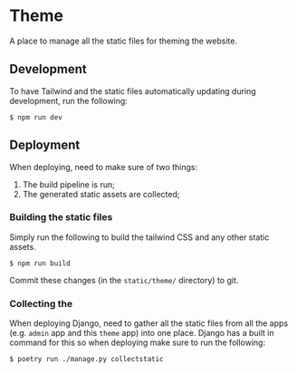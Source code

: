 # Theme

A place to manage all the static files for theming the website.

## Development

To have Tailwind and the static files automatically updating during development, run the following:

```shell
$ npm run dev
```

## Deployment

When deploying, need to make sure of two things:

1. The build pipeline is run;
1. The generated static assets are collected;

### Building the static files

Simply run the following to build the tailwind CSS and any other static assets.

```shell
$ npm run build
```

Commit these changes (in the `static/theme/` directory) to git.

### Collecting the

When deploying Django, need to gather all the static files from all the apps (e.g. `admin` app and this `theme` app) into one place. Django has a built in command for this so when deploying make sure to run the following:

```shell
$ poetry run ./manage.py collectstatic
```
